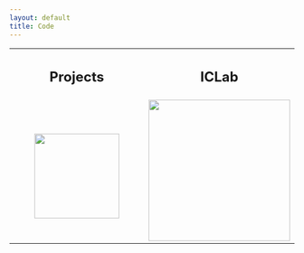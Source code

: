 ```yaml
---
layout: default
title: Code
---
```


<table style="width:100%;"><tr><td style="width:50%; text-align:center;"><h2>Projects</h2></td><td style="width:50%; text-align:center;"><h2>ICLab</h2></td></tr><tr><td style="width:50%; text-align:center;"><br><a href="https://github.com/sbunrg"><img src="https://image.flaticon.com/icons/png/512/25/25231.png" style="width:150px;"></a></td><td style="width:50%; text-align:center;"><a href="https://github.com/iclab"><img src="https://iclab.org/wp-content/uploads/2016/02/iclab-logo-partialwhitebox.png" style="width:250px;"></a></td></tr></table><br>
